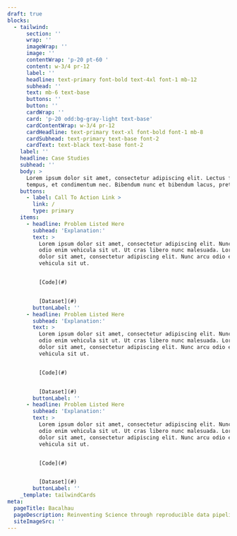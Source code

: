```yaml
---
draft: true
blocks:
  - tailwind:
      section: ''
      wrap: ''
      imageWrap: ''
      image: ''
      contentWrap: 'p-20 pt-60 '
      content: w-3/4 pr-12
      label: ''
      headline: text-primary font-bold text-4xl font-1 mb-12
      subhead: ''
      text: mb-6 text-base
      buttons: ''
      button: ''
      cardWrap: ''
      card: 'p-20 odd:bg-gray-light text-base'
      cardContentWrap: w-3/4 pr-12
      cardHeadline: text-primary text-xl font-bold font-1 mb-8
      cardSubhead: text-primary text-base font-2
      cardText: text-black text-base font-2
    label: ''
    headline: Case Studies
    subhead: ''
    body: >
      Lorem ipsum dolor sit amet, consectetur adipiscing elit. Lectus facilisi
      tempus, et condimentum nec. Bibendum nunc et bibendum lacus, pretium est.
    buttons:
      - label: Call To Action Link >
        link: /
        type: primary
    items:
      - headline: Problem Listed Here
        subhead: 'Explanation:'
        text: >
          Lorem ipsum dolor sit amet, consectetur adipiscing elit. Nunc arcu
          odio enim vehicula sit ut. Ut cras libero nunc malesuada. Lorem ipsum
          dolor sit amet, consectetur adipiscing elit. Nunc arcu odio enim
          vehicula sit ut.


          [Code](#)


          [Dataset](#)
        buttonLabel: ''
      - headline: Problem Listed Here
        subhead: 'Explanation:'
        text: >
          Lorem ipsum dolor sit amet, consectetur adipiscing elit. Nunc arcu
          odio enim vehicula sit ut. Ut cras libero nunc malesuada. Lorem ipsum
          dolor sit amet, consectetur adipiscing elit. Nunc arcu odio enim
          vehicula sit ut.


          [Code](#)


          [Dataset](#)
        buttonLabel: ''
      - headline: Problem Listed Here
        subhead: 'Explanation:'
        text: >
          Lorem ipsum dolor sit amet, consectetur adipiscing elit. Nunc arcu
          odio enim vehicula sit ut. Ut cras libero nunc malesuada. Lorem ipsum
          dolor sit amet, consectetur adipiscing elit. Nunc arcu odio enim
          vehicula sit ut.


          [Code](#)


          [Dataset](#)
        buttonLabel: ''
    _template: tailwindCards
meta:
  pageTitle: Bacalhau
  pageDescription: Reinventing Science through reproducible data pipelines
  siteImageSrc: ''
---
```



